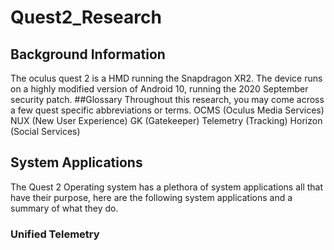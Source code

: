 # Quest2_Research
## Background Information
The oculus quest 2 is a HMD running the Snapdragon XR2. The device runs on a highly modified version of Android 10, running the 2020 September security patch.
##Glossary
Throughout this research, you may come across a few quest specific abbreviations or terms.
OCMS (Oculus Media Services)
NUX (New User Experience)
GK (Gatekeeper)
Telemetry (Tracking)
Horizon (Social Services)

## System Applications
The Quest 2 Operating system has a plethora of system applications all that have their purpose, here are the following system applications and a summary of what they do.
### Unified Telemetry


